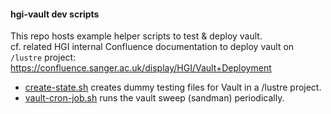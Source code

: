 #### hgi-vault dev scripts

This repo hosts example helper scripts to test & deploy vault.  
cf. related HGI internal Confluence documentation to deploy vault on `/lustre` project:
https://confluence.sanger.ac.uk/display/HGI/Vault+Deployment
  
- [create-state.sh](create-state.sh) creates dummy testing files for Vault in a /lustre project.
- [vault-cron-job.sh](vault-cron-job.sh) runs the vault sweep (sandman) periodically.